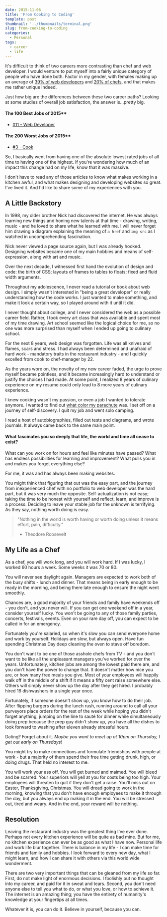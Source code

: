 ```yaml
---
date: 2015-11-06
title: 'From Cooking to Coding'
template: post
thumbnail: '../thumbnails/terminal.png'
slug: from-cooking-to-coding
categories:
  - Personal
tags:
  - career
  - life
---
```


It's difficult to think of two careers more contrasting than chef and web developer. I would venture to put myself into a fairly unique category of people who have done both. Factor in my gender, with females making up an average of [39% of web developers](https://www.washingtonpost.com/news/morning-mix/wp/2014/05/29/most-google-employees-are-white-men-where-are-allthewomen/) and [20% of chefs](http://www.npr.org/sections/thesalt/2015/10/02/443228792/taking-the-heat-is-foodie-culture-making-room-for-female-chefs), and that makes me rather unique indeed.

Just how big are the differences between these two career paths? Looking at some studies of overall job satisfaction, the answer is...pretty big.

#### The 100 Best Jobs of 2015\*\*

- [#11 - Web Developer](http://money.usnews.com/careers/best-jobs/web-developer)

#### The 200 Worst Jobs of 2015\*\*

- [#3 - Cook](http://www.careercast.com/slide/worst-jobs-2015-no-197-cook)

So, I basically went from having one of the absolute lowest rated jobs of all time to having one of the highest. If you're wondering how much of an impact this change had on my life, know that it was massive.

I don't have to read any of those articles to know what makes working in a kitchen awful, and what makes designing and developing websites so great. I've lived it. And I'd like to share some of my experiences with you.

## A Little Backstory

In 1998, my older brother Nick had discovered the internet. He was always learning new things and honing new talents at that time - drawing, writing, music - and he loved to share what he learned with me. I will never forget him drawing a diagram explaining the meaning of `a href` and `img src` as I watched in uncomprehending fascination.

Nick never viewed a page source again, but I was already hooked. Designing websites became one of my main hobbies and means of self-expression, along with art and music.

Over the next decade, I witnessed first hand the evolution of design and code: the birth of CSS; layouts of frames to tables to floats; fixed and fluid width arguments.

Throughout my adolescence, I never read a tutorial or book about web design. I simply wasn't interested in "being a great developer" or really understanding how the code works. I just wanted to make something, and make it look a certain way, so I played around with it until it did.

I never thought about college, and I never considered the web as a possible career field. Rather, I took every art class that was available and spent most of my time drawing. Art school seemed like the logical choice for me, so no one was more surprised than myself when I ended up going to culinary school.

For the next 8 years, web design was forgotten. Life was all knives and flames, scars and stress. I had always been determined and unafraid of hard work - mandatory traits in the restaurant industry - and I quickly excelled from cook to chef-manager by 22.

As the years wore on, the novelty of my new career faded, the urge to prove myself became pointless, and it became increasingly hard to understand or justify the choices I had made. At some point, I realized 8 years of culinary experience on my resume could only lead to 8 more years of culinary experience.

I knew cooking wasn't my passion, or even a job I wanted to tolerate anymore. I wanted to find out [what color my parachute](http://www.amazon.com/What-Color-Your-Parachute-2015/dp/1607745550) was. I set off on a journey of self-discovery. I quit my job and went solo camping.

I read a host of autobiographies, filled out tests and diagrams, and wrote journals. It always came back to the same main point.

#### What fascinates you so deeply that life, the world and time all cease to exist?

What can you work on for hours and feel like minutes have passed? What has endless possibilities for learning and improvement? What pulls you in and makes you forget everything else?

For me, it was and has always been making websites.

You might think that figuring that out was the easy part, and the journey from inexperienced chef with no portfolio to web developer was the hard part, but it was very much the opposite. Self-actualization is not easy; taking the time to be honest with yourself and reflect, learn, and improve is a process. Deciding to leave your stable job for the unknown is terrifying. As they say, nothing worth doing is easy.

> "Nothing in the world is worth having or worth doing unless it means effort, pain, difficulty."
>
> - Theodore Roosevelt

## My Life as a Chef

As a chef, you will work long, and you will work hard. If I was lucky, I worked 60 hours a week. Some weeks it was 70 or 80.

You will never see daylight again. Managers are expected to work both of the busy shifts - lunch and dinner. That means being in early enough to be ready in the morning, and being there late enough to ensure the night went smoothly.

Chances are, a good majority of your friends and family have weekends off - you don't, and you never will. If you can get one weekend off in a year, consider yourself lucky. You won't be going to any of those family parties, concerts, festivals, events. Even on your rare day off, you can expect to be called in for an emergency.

Fortunately you're salaried, so when it's slow you can send everyone home and work by yourself. Holidays are slow, but always open. Have fun spending Christmas Day deep cleaning the oven to stave off boredom.

You don't want to be one of those asshole chefs from TV - and you don't want to be like all the unpleasant managers you've worked for over the years. Unfortunately, kitchen jobs are among the lowest paid there are, and you don't have the power to change that. It doesn't matter how nice you are, or how many free meals you give. Most of your employees will happily walk off in the middle of a shift if it means a fifty cent raise somewhere else. Others will simply never show up the day after they get hired. I probably hired 16 dishwashers in a single year once.

Fortunately, if someone doesn't show up, you know how to do their job. After flipping burgers during the lunch rush, running around to call all your purveyors place orders for the rest of the week while hoping you didn't forget anything, jumping on the line to sauté for dinner while simultaneously doing prep because the prep guy didn't show up, you have all the dishes to look forward to washing after eleven already stressful hours.

Dating? Forget about it. _Maybe you want to meet up at 10pm on Thursday, I get out early on Thursdays!_

You might try to make connections and formulate friendships with people at work - but a majority of them spend their free time getting drunk, high, or doing drugs. That held no interest to me.

You will work your ass off. You will get burned and maimed. You will bleed and be scarred. Your superiors will yell at you for costs being too high. Your employees will threaten to quit if they don't get a raise. You'll miss out on Easter, Thanksgiving, Christmas. You will dread going to work in the morning, knowing that you don't have enough employees to make it through the day, but you always end up making it in the end. You will be stressed out, tired and weary. And in the end, your reward will be nothing.

## Resolution

Leaving the restaurant industry was the greatest thing I've ever done. Perhaps not every kitchen experience will be quite as bad mine. But for me, no kitchen experience can ever be as good as what I have now. Personal life and work life blur together. There is balance in my life - I can make time for friends and family and hobbies. I look forward to every new day, what I might learn, and how I can share it with others via this world wide wonderment.

There are two very important things that can be gleaned from my life so far. First, do not make light of enormous decisions. I foolishly put no thought into my career, and paid for it in sweat and tears. Second, you don't need anyone else to tell you what to do, or what you love, or how to achieve it. The internet is an amazing thing; you have the entirety of humanity's knowledge at your fingertips at all times.

Whatever it is, you can do it. Believe in yourself, because you can.
